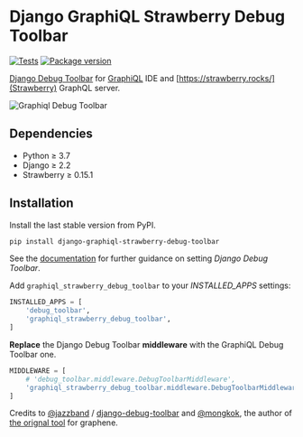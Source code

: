 # Django GraphiQL Strawberry Debug Toolbar

[![Tests](https://github.com/przemub/django-graphiql-strawberry-debug-toolbar/actions/workflows/test-suite.yml/badge.svg)](https://github.com/flavprzemub/django-graphiql-strawberry-debug-toolbar/actions)
[![Package version](https://img.shields.io/pypi/v/django-graphiql-strawberry-debug-toolbar.svg)](https://pypi.python.org/pypi/django-graphiql-strawberry-debug-toolbar)

[Django Debug Toolbar](https://github.com/jazzband/django-debug-toolbar) for [GraphiQL](https://github.com/graphql/graphiql) IDE and [https://strawberry.rocks/](Strawberry) GraphQL server.

![Graphiql Debug Toolbar](https://user-images.githubusercontent.com/5514990/36340937-1937ee68-1419-11e8-8477-40622e98c312.gif)

## Dependencies

* Python ≥ 3.7
* Django ≥ 2.2
* Strawberry ≥ 0.15.1

## Installation

Install the last stable version from PyPI.

```sh
pip install django-graphiql-strawberry-debug-toolbar
````

See the [documentation](https://django-debug-toolbar.readthedocs.io/en/stable/installation.html) for further guidance on setting *Django Debug Toolbar*.

Add `graphiql_strawberry_debug_toolbar` to your *INSTALLED_APPS* settings:

```py
INSTALLED_APPS = [
    'debug_toolbar',
    'graphiql_strawberry_debug_toolbar',
]
```

**Replace** the Django Debug Toolbar **middleware** with the GraphiQL Debug Toolbar one. 

```py
MIDDLEWARE = [
    # 'debug_toolbar.middleware.DebugToolbarMiddleware',
    'graphiql_strawberry_debug_toolbar.middleware.DebugToolbarMiddleware',
]
```

Credits to [@jazzband](https://jazzband.co) / [django-debug-toolbar](https://github.com/jazzband/django-debug-toolbar)
 and [@mongkok](https://github.com/mongkok), the author of [the orignal tool](https://github.com/flavors/django-graphiql-debug-toolbar) for graphene.


